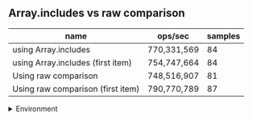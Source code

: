 ## Array.includes vs raw comparison

|name|ops/sec|samples|
|-|-|-|
|using Array.includes|770,331,569|84|
|using Array.includes (first item)|754,747,664|84|
|Using raw comparison|748,516,907|81|
|Using raw comparison (first item)|790,770,789|87|


<details>
<summary>Environment</summary>

* __Machine:__ linux x64 | 2 vCPUs | 6.8GB Mem
* __Run:__ Tue Oct 10 2023 20:56:39 GMT+0000 (Coordinated Universal Time)
</details>

<!--
{"environment":{"platform":"linux","arch":"x64","cpus":2,"totalMemory":6.759754180908203},"benchmarks":"[{\"timeStamp\":1696971383716,\"currentTarget\":{\"0\":{\"name\":\"using Array.includes\",\"options\":{\"async\":false,\"defer\":false,\"delay\":0.005,\"initCount\":1,\"maxTime\":5,\"minSamples\":5,\"minTime\":0.05},\"async\":false,\"defer\":false,\"delay\":0.005,\"initCount\":1,\"maxTime\":5,\"minSamples\":5,\"minTime\":0.05,\"id\":1,\"stats\":{\"moe\":2.1558151610742753e-11,\"rme\":1.6606924746454106,\"sem\":1.0999056944256506e-11,\"deviation\":1.0080802204037023e-10,\"mean\":1.298142307494097e-9,\"sample\":[1.2643240676215037e-9,1.2395230835118788e-9,1.2873071365716878e-9,1.2518532697694853e-9,1.297901434089249e-9,1.2197901486828038e-9,1.1568287917476542e-9,1.2500991317291858e-9,1.1420748399624671e-9,1.1466146570768907e-9,1.3090286333787887e-9,1.1862274928280471e-9,1.321220620344735e-9,1.3927608229291512e-9,1.1334125984309301e-9,1.1950651316418651e-9,1.1121654409502327e-9,1.1497470114531917e-9,1.1697465639137397e-9,1.125265360259935e-9,1.1558429827367873e-9,1.3014852404774215e-9,1.1913178545065225e-9,1.2021490196266473e-9,1.2605049008677913e-9,1.269193803851805e-9,1.2835679896341338e-9,1.364904888542697e-9,1.4215181408429742e-9,1.2678996023381096e-9,1.2523199903530384e-9,1.2927364435726897e-9,1.3197666055118213e-9,1.3600298830261518e-9,1.2399082073496457e-9,1.2075856915954134e-9,1.2651335598913011e-9,1.4597745946238259e-9,1.3692204697441574e-9,1.523993398082702e-9,1.2695201791010265e-9,1.2454447765175338e-9,1.2876860629732407e-9,1.4468322686955832e-9,1.2737802618585301e-9,1.3214914971499995e-9,1.2514941513075832e-9,1.335326238057068e-9,1.2086890228606526e-9,1.196687950541918e-9,1.2522666896474622e-9,1.2869490214381165e-9,1.2431715602530623e-9,1.2582494663047635e-9,1.3725704002201467e-9,1.3969388123883537e-9,1.3140058226303474e-9,1.269702213997205e-9,1.3909982145484597e-9,1.3099810310758432e-9,1.271149613415599e-9,1.2944835567878281e-9,1.241084796560908e-9,1.2125361971951175e-9,1.2970831261021435e-9,1.3754696389324515e-9,1.298550504960362e-9,1.3124807031910362e-9,1.2274942488072496e-9,1.1812170933076248e-9,1.468834227213471e-9,1.408318302134772e-9,1.324408517563748e-9,1.3005240518268445e-9,1.4832461519376905e-9,1.5458466207707855e-9,1.4652734248498234e-9,1.3958488229490418e-9,1.403161364522926e-9,1.4326911763778731e-9,1.5591352569893188e-9,1.4348933768334579e-9,1.416221347152357e-9,1.4024065634857357e-9],\"variance\":1.016225730769177e-20},\"times\":{\"cycle\":0.058476518211209805,\"elapsed\":5.749,\"period\":1.298142307494097e-9,\"timeStamp\":1696971377967},\"running\":false,\"count\":45046308,\"cycles\":9,\"hz\":770331568.6015781},\"1\":{\"name\":\"using Array.includes (first item)\",\"options\":{\"async\":false,\"defer\":false,\"delay\":0.005,\"initCount\":1,\"maxTime\":5,\"minSamples\":5,\"minTime\":0.05},\"async\":false,\"defer\":false,\"delay\":0.005,\"initCount\":1,\"maxTime\":5,\"minSamples\":5,\"minTime\":0.05,\"id\":2,\"stats\":{\"moe\":2.54887085961447e-11,\"rme\":1.923754327610996,\"sem\":1.3004443161298316e-11,\"deviation\":1.191876903148007e-10,\"mean\":1.324946134249778e-9,\"sample\":[1.4083051647590284e-9,1.2196227887609703e-9,1.2845649743379882e-9,1.3961650500506652e-9,1.3369716353928836e-9,1.3670507468370565e-9,1.2608597540602386e-9,1.274426160843581e-9,1.5484642517555971e-9,1.2527520152225507e-9,1.3247357203899882e-9,1.3050430880053247e-9,1.4588780096473275e-9,1.510192479477892e-9,1.4947695835076199e-9,1.523447482020362e-9,1.3658524031179206e-9,1.2387256378844948e-9,1.2457081602772458e-9,1.296017719823653e-9,1.413625226029179e-9,1.2431928337822028e-9,1.2617863632969175e-9,1.268286480844158e-9,1.2403387778728315e-9,1.2811999936545814e-9,1.5591256294248782e-9,1.805443488176936e-9,1.5612931241554038e-9,1.2522493958554528e-9,1.2677217432683438e-9,1.3632434687235884e-9,1.3996923690412083e-9,1.273498910628604e-9,1.302529794539981e-9,1.217448968333578e-9,1.2307216987391691e-9,1.151516107640052e-9,1.193048352645457e-9,1.1683365008746635e-9,1.1939414648826914e-9,1.3204665780711357e-9,1.168406393673229e-9,1.2316170888636753e-9,1.2671546337233948e-9,1.2484194394268276e-9,1.2469421731477597e-9,1.2664870548794015e-9,1.315252223466064e-9,1.1370773470380653e-9,1.366087788602679e-9,1.3619221417228388e-9,1.2831563407405415e-9,1.2360217785870116e-9,1.282924018792164e-9,1.3205004080801218e-9,1.338998792313786e-9,1.1674569206410236e-9,1.395152502523042e-9,1.3215671810301518e-9,1.2287505368822426e-9,1.2648045532124841e-9,1.2734425272802936e-9,1.2653774305846558e-9,1.2411707510613827e-9,1.3517279872416661e-9,1.5956823616557869e-9,1.373304812079713e-9,1.2733432249272497e-9,1.3150739618720462e-9,1.2547974786810049e-9,1.4639811443257646e-9,1.240563976020207e-9,1.285605565731121e-9,1.2854544583576496e-9,1.3032739870776583e-9,1.3590036494009427e-9,1.2778110865540328e-9,1.3135267802410736e-9,1.3586743706468108e-9,1.3893764344487643e-9,1.3695203617411285e-9,1.7143632655539331e-9,1.4604402474985414e-9],\"variance\":1.4205705522576837e-20},\"times\":{\"cycle\":0.058747226528617476,\"elapsed\":5.447,\"period\":1.324946134249778e-9,\"timeStamp\":1696971383733},\"running\":false,\"count\":44339332,\"cycles\":6,\"hz\":754747664.1880451},\"2\":{\"name\":\"Using raw comparison\",\"options\":{\"async\":false,\"defer\":false,\"delay\":0.005,\"initCount\":1,\"maxTime\":5,\"minSamples\":5,\"minTime\":0.05},\"async\":false,\"defer\":false,\"delay\":0.005,\"initCount\":1,\"maxTime\":5,\"minSamples\":5,\"minTime\":0.05,\"id\":3,\"stats\":{\"moe\":2.221076014065289e-11,\"rme\":1.6625129475826603,\"sem\":1.1332020479924943e-11,\"deviation\":1.0198818431932449e-10,\"mean\":1.3359751677692465e-9,\"sample\":[1.3236080619166273e-9,1.492351932604847e-9,1.3831288892837629e-9,1.3421187945301689e-9,1.3536567596578027e-9,1.3425974526682956e-9,1.5008424586973741e-9,1.3291132182209358e-9,1.3113349569132552e-9,1.4371997359580138e-9,1.3418355594958465e-9,1.3900541229309647e-9,1.2774860152799697e-9,1.307532996751936e-9,1.2959251869089563e-9,1.3327557420312329e-9,1.3656843719797898e-9,1.3652710046060116e-9,1.2244216870970505e-9,1.2991270158947163e-9,1.233537345663437e-9,1.2880711590190358e-9,1.2363258072754186e-9,1.3952869715779107e-9,1.412916134306835e-9,1.3265551836364248e-9,1.2871249300381695e-9,1.3583536480698182e-9,1.3741477224939138e-9,1.2851249965592543e-9,1.4932413717565236e-9,1.4151430614303104e-9,1.572185532084572e-9,1.280499057235659e-9,1.685879050331229e-9,1.3895690494595736e-9,1.4767925759793128e-9,1.2631088351852193e-9,1.1967187375750848e-9,1.332767689065157e-9,1.311366039068533e-9,1.2348385570072017e-9,1.189061591996292e-9,1.3030334814871843e-9,1.2129029548808852e-9,1.2348184559071238e-9,1.2806663857685782e-9,1.274626381311285e-9,1.3052710442389086e-9,1.2112299342131897e-9,1.2528342041786468e-9,1.3485763980692291e-9,1.3470862486036087e-9,1.2156709425186298e-9,1.2510196920416742e-9,1.2234347119589848e-9,1.408790638921883e-9,1.3846305303682367e-9,1.3945082253868985e-9,1.3997498998458522e-9,1.4118004459878996e-9,1.3498669536947055e-9,1.3605226110675647e-9,1.3004784786013971e-9,1.2838485693329009e-9,1.2038297432533624e-9,1.2061529337416068e-9,1.2765436629617555e-9,1.2159934662646236e-9,1.4833664876169618e-9,1.340552234749488e-9,1.2103658985969513e-9,1.290949155565654e-9,1.2507290151116391e-9,1.4661581890303241e-9,1.5145116631638007e-9,1.6738214022864992e-9,1.3531405520015526e-9,1.4290224287397766e-9,1.1878820715675812e-9,1.3009414860296835e-9],\"variance\":1.0401589740752506e-20},\"times\":{\"cycle\":0.060726967678928274,\"elapsed\":5.374,\"period\":1.3359751677692465e-9,\"timeStamp\":1696971389181},\"running\":false,\"count\":45455162,\"cycles\":6,\"hz\":748516906.6950225},\"3\":{\"name\":\"Using raw comparison (first item)\",\"options\":{\"async\":false,\"defer\":false,\"delay\":0.005,\"initCount\":1,\"maxTime\":5,\"minSamples\":5,\"minTime\":0.05},\"async\":false,\"defer\":false,\"delay\":0.005,\"initCount\":1,\"maxTime\":5,\"minSamples\":5,\"minTime\":0.05,\"id\":4,\"stats\":{\"moe\":1.3620031569664999e-11,\"rme\":1.0770323106701898,\"sem\":6.948995698808673e-12,\"deviation\":6.481591692107229e-11,\"mean\":1.2645889482359033e-9,\"sample\":[1.2388750612550138e-9,1.2202631479825262e-9,1.236938716153329e-9,1.3400438259547406e-9,1.2032501388415135e-9,1.1426887016605333e-9,1.2881693070070851e-9,1.2176095696374608e-9,1.2988732671200249e-9,1.2725627766037124e-9,1.2491731574795e-9,1.319297010964457e-9,1.1676128792094307e-9,1.289715144488992e-9,1.2458523289208552e-9,1.1754678438347572e-9,1.2480047864544186e-9,1.2122126306297943e-9,1.4531794651237395e-9,1.2418596999420275e-9,1.230553613425727e-9,1.1483462273328585e-9,1.3241681931215455e-9,1.284322564320172e-9,1.3662984376528541e-9,1.3911192837591957e-9,1.2032453307736315e-9,1.3092803992948029e-9,1.220146054354361e-9,1.3035150035951434e-9,1.2284144121546356e-9,1.194316384205671e-9,1.4615936418112046e-9,1.342095490655391e-9,1.21003750264058e-9,1.263932455433232e-9,1.233020446594046e-9,1.2184968629616566e-9,1.2552798682354472e-9,1.2892610613287278e-9,1.2512535368944028e-9,1.231164547379747e-9,1.2845359452094856e-9,1.219809008263954e-9,1.1955116946522844e-9,1.3766631048512394e-9,1.2341056626574185e-9,1.157800751005465e-9,1.2173509601780528e-9,1.2925998869487962e-9,1.2765124912413178e-9,1.412938327867634e-9,1.3418797955372051e-9,1.2259136968781682e-9,1.206251581483347e-9,1.2616182040927878e-9,1.4056585726923779e-9,1.2860952861045205e-9,1.2550619038248722e-9,1.2713672414746842e-9,1.2365479829742856e-9,1.2808871027935079e-9,1.297488998762584e-9,1.2624517758516104e-9,1.2275269166162667e-9,1.2868996266811805e-9,1.2253429810763932e-9,1.2499166540582384e-9,1.1886116527580013e-9,1.2513366693878704e-9,1.1709537494394736e-9,1.2759283169628977e-9,1.2494560775761872e-9,1.2957656621730033e-9,1.2503413262904084e-9,1.2266506551986365e-9,1.3615643567052625e-9,1.194646667355393e-9,1.3448276512873202e-9,1.3759328870032143e-9,1.2324384966715322e-9,1.2828575675711018e-9,1.2310836617104273e-9,1.2699045364862448e-9,1.2842124250004483e-9,1.322192987545e-9,1.200286218434536e-9],\"variance\":4.201103086319345e-21},\"times\":{\"cycle\":0.056283396699795575,\"elapsed\":5.395,\"period\":1.2645889482359033e-9,\"timeStamp\":1696971394555},\"running\":false,\"count\":44507266,\"cycles\":5,\"hz\":790770788.7175483},\"options\":{},\"events\":{\"start\":[null],\"cycle\":[null,null],\"complete\":[null,null]},\"length\":4,\"running\":false},\"type\":\"cycle\",\"target\":{\"name\":\"using Array.includes\",\"options\":{\"async\":false,\"defer\":false,\"delay\":0.005,\"initCount\":1,\"maxTime\":5,\"minSamples\":5,\"minTime\":0.05},\"async\":false,\"defer\":false,\"delay\":0.005,\"initCount\":1,\"maxTime\":5,\"minSamples\":5,\"minTime\":0.05,\"id\":1,\"stats\":{\"moe\":2.1558151610742753e-11,\"rme\":1.6606924746454106,\"sem\":1.0999056944256506e-11,\"deviation\":1.0080802204037023e-10,\"mean\":1.298142307494097e-9,\"sample\":[1.2643240676215037e-9,1.2395230835118788e-9,1.2873071365716878e-9,1.2518532697694853e-9,1.297901434089249e-9,1.2197901486828038e-9,1.1568287917476542e-9,1.2500991317291858e-9,1.1420748399624671e-9,1.1466146570768907e-9,1.3090286333787887e-9,1.1862274928280471e-9,1.321220620344735e-9,1.3927608229291512e-9,1.1334125984309301e-9,1.1950651316418651e-9,1.1121654409502327e-9,1.1497470114531917e-9,1.1697465639137397e-9,1.125265360259935e-9,1.1558429827367873e-9,1.3014852404774215e-9,1.1913178545065225e-9,1.2021490196266473e-9,1.2605049008677913e-9,1.269193803851805e-9,1.2835679896341338e-9,1.364904888542697e-9,1.4215181408429742e-9,1.2678996023381096e-9,1.2523199903530384e-9,1.2927364435726897e-9,1.3197666055118213e-9,1.3600298830261518e-9,1.2399082073496457e-9,1.2075856915954134e-9,1.2651335598913011e-9,1.4597745946238259e-9,1.3692204697441574e-9,1.523993398082702e-9,1.2695201791010265e-9,1.2454447765175338e-9,1.2876860629732407e-9,1.4468322686955832e-9,1.2737802618585301e-9,1.3214914971499995e-9,1.2514941513075832e-9,1.335326238057068e-9,1.2086890228606526e-9,1.196687950541918e-9,1.2522666896474622e-9,1.2869490214381165e-9,1.2431715602530623e-9,1.2582494663047635e-9,1.3725704002201467e-9,1.3969388123883537e-9,1.3140058226303474e-9,1.269702213997205e-9,1.3909982145484597e-9,1.3099810310758432e-9,1.271149613415599e-9,1.2944835567878281e-9,1.241084796560908e-9,1.2125361971951175e-9,1.2970831261021435e-9,1.3754696389324515e-9,1.298550504960362e-9,1.3124807031910362e-9,1.2274942488072496e-9,1.1812170933076248e-9,1.468834227213471e-9,1.408318302134772e-9,1.324408517563748e-9,1.3005240518268445e-9,1.4832461519376905e-9,1.5458466207707855e-9,1.4652734248498234e-9,1.3958488229490418e-9,1.403161364522926e-9,1.4326911763778731e-9,1.5591352569893188e-9,1.4348933768334579e-9,1.416221347152357e-9,1.4024065634857357e-9],\"variance\":1.016225730769177e-20},\"times\":{\"cycle\":0.058476518211209805,\"elapsed\":5.749,\"period\":1.298142307494097e-9,\"timeStamp\":1696971377967},\"running\":false,\"count\":45046308,\"cycles\":9,\"hz\":770331568.6015781},\"aborted\":false},{\"timeStamp\":1696971389180,\"currentTarget\":{\"0\":{\"name\":\"using Array.includes\",\"options\":{\"async\":false,\"defer\":false,\"delay\":0.005,\"initCount\":1,\"maxTime\":5,\"minSamples\":5,\"minTime\":0.05},\"async\":false,\"defer\":false,\"delay\":0.005,\"initCount\":1,\"maxTime\":5,\"minSamples\":5,\"minTime\":0.05,\"id\":1,\"stats\":{\"moe\":2.1558151610742753e-11,\"rme\":1.6606924746454106,\"sem\":1.0999056944256506e-11,\"deviation\":1.0080802204037023e-10,\"mean\":1.298142307494097e-9,\"sample\":[1.2643240676215037e-9,1.2395230835118788e-9,1.2873071365716878e-9,1.2518532697694853e-9,1.297901434089249e-9,1.2197901486828038e-9,1.1568287917476542e-9,1.2500991317291858e-9,1.1420748399624671e-9,1.1466146570768907e-9,1.3090286333787887e-9,1.1862274928280471e-9,1.321220620344735e-9,1.3927608229291512e-9,1.1334125984309301e-9,1.1950651316418651e-9,1.1121654409502327e-9,1.1497470114531917e-9,1.1697465639137397e-9,1.125265360259935e-9,1.1558429827367873e-9,1.3014852404774215e-9,1.1913178545065225e-9,1.2021490196266473e-9,1.2605049008677913e-9,1.269193803851805e-9,1.2835679896341338e-9,1.364904888542697e-9,1.4215181408429742e-9,1.2678996023381096e-9,1.2523199903530384e-9,1.2927364435726897e-9,1.3197666055118213e-9,1.3600298830261518e-9,1.2399082073496457e-9,1.2075856915954134e-9,1.2651335598913011e-9,1.4597745946238259e-9,1.3692204697441574e-9,1.523993398082702e-9,1.2695201791010265e-9,1.2454447765175338e-9,1.2876860629732407e-9,1.4468322686955832e-9,1.2737802618585301e-9,1.3214914971499995e-9,1.2514941513075832e-9,1.335326238057068e-9,1.2086890228606526e-9,1.196687950541918e-9,1.2522666896474622e-9,1.2869490214381165e-9,1.2431715602530623e-9,1.2582494663047635e-9,1.3725704002201467e-9,1.3969388123883537e-9,1.3140058226303474e-9,1.269702213997205e-9,1.3909982145484597e-9,1.3099810310758432e-9,1.271149613415599e-9,1.2944835567878281e-9,1.241084796560908e-9,1.2125361971951175e-9,1.2970831261021435e-9,1.3754696389324515e-9,1.298550504960362e-9,1.3124807031910362e-9,1.2274942488072496e-9,1.1812170933076248e-9,1.468834227213471e-9,1.408318302134772e-9,1.324408517563748e-9,1.3005240518268445e-9,1.4832461519376905e-9,1.5458466207707855e-9,1.4652734248498234e-9,1.3958488229490418e-9,1.403161364522926e-9,1.4326911763778731e-9,1.5591352569893188e-9,1.4348933768334579e-9,1.416221347152357e-9,1.4024065634857357e-9],\"variance\":1.016225730769177e-20},\"times\":{\"cycle\":0.058476518211209805,\"elapsed\":5.749,\"period\":1.298142307494097e-9,\"timeStamp\":1696971377967},\"running\":false,\"count\":45046308,\"cycles\":9,\"hz\":770331568.6015781},\"1\":{\"name\":\"using Array.includes (first item)\",\"options\":{\"async\":false,\"defer\":false,\"delay\":0.005,\"initCount\":1,\"maxTime\":5,\"minSamples\":5,\"minTime\":0.05},\"async\":false,\"defer\":false,\"delay\":0.005,\"initCount\":1,\"maxTime\":5,\"minSamples\":5,\"minTime\":0.05,\"id\":2,\"stats\":{\"moe\":2.54887085961447e-11,\"rme\":1.923754327610996,\"sem\":1.3004443161298316e-11,\"deviation\":1.191876903148007e-10,\"mean\":1.324946134249778e-9,\"sample\":[1.4083051647590284e-9,1.2196227887609703e-9,1.2845649743379882e-9,1.3961650500506652e-9,1.3369716353928836e-9,1.3670507468370565e-9,1.2608597540602386e-9,1.274426160843581e-9,1.5484642517555971e-9,1.2527520152225507e-9,1.3247357203899882e-9,1.3050430880053247e-9,1.4588780096473275e-9,1.510192479477892e-9,1.4947695835076199e-9,1.523447482020362e-9,1.3658524031179206e-9,1.2387256378844948e-9,1.2457081602772458e-9,1.296017719823653e-9,1.413625226029179e-9,1.2431928337822028e-9,1.2617863632969175e-9,1.268286480844158e-9,1.2403387778728315e-9,1.2811999936545814e-9,1.5591256294248782e-9,1.805443488176936e-9,1.5612931241554038e-9,1.2522493958554528e-9,1.2677217432683438e-9,1.3632434687235884e-9,1.3996923690412083e-9,1.273498910628604e-9,1.302529794539981e-9,1.217448968333578e-9,1.2307216987391691e-9,1.151516107640052e-9,1.193048352645457e-9,1.1683365008746635e-9,1.1939414648826914e-9,1.3204665780711357e-9,1.168406393673229e-9,1.2316170888636753e-9,1.2671546337233948e-9,1.2484194394268276e-9,1.2469421731477597e-9,1.2664870548794015e-9,1.315252223466064e-9,1.1370773470380653e-9,1.366087788602679e-9,1.3619221417228388e-9,1.2831563407405415e-9,1.2360217785870116e-9,1.282924018792164e-9,1.3205004080801218e-9,1.338998792313786e-9,1.1674569206410236e-9,1.395152502523042e-9,1.3215671810301518e-9,1.2287505368822426e-9,1.2648045532124841e-9,1.2734425272802936e-9,1.2653774305846558e-9,1.2411707510613827e-9,1.3517279872416661e-9,1.5956823616557869e-9,1.373304812079713e-9,1.2733432249272497e-9,1.3150739618720462e-9,1.2547974786810049e-9,1.4639811443257646e-9,1.240563976020207e-9,1.285605565731121e-9,1.2854544583576496e-9,1.3032739870776583e-9,1.3590036494009427e-9,1.2778110865540328e-9,1.3135267802410736e-9,1.3586743706468108e-9,1.3893764344487643e-9,1.3695203617411285e-9,1.7143632655539331e-9,1.4604402474985414e-9],\"variance\":1.4205705522576837e-20},\"times\":{\"cycle\":0.058747226528617476,\"elapsed\":5.447,\"period\":1.324946134249778e-9,\"timeStamp\":1696971383733},\"running\":false,\"count\":44339332,\"cycles\":6,\"hz\":754747664.1880451},\"2\":{\"name\":\"Using raw comparison\",\"options\":{\"async\":false,\"defer\":false,\"delay\":0.005,\"initCount\":1,\"maxTime\":5,\"minSamples\":5,\"minTime\":0.05},\"async\":false,\"defer\":false,\"delay\":0.005,\"initCount\":1,\"maxTime\":5,\"minSamples\":5,\"minTime\":0.05,\"id\":3,\"stats\":{\"moe\":2.221076014065289e-11,\"rme\":1.6625129475826603,\"sem\":1.1332020479924943e-11,\"deviation\":1.0198818431932449e-10,\"mean\":1.3359751677692465e-9,\"sample\":[1.3236080619166273e-9,1.492351932604847e-9,1.3831288892837629e-9,1.3421187945301689e-9,1.3536567596578027e-9,1.3425974526682956e-9,1.5008424586973741e-9,1.3291132182209358e-9,1.3113349569132552e-9,1.4371997359580138e-9,1.3418355594958465e-9,1.3900541229309647e-9,1.2774860152799697e-9,1.307532996751936e-9,1.2959251869089563e-9,1.3327557420312329e-9,1.3656843719797898e-9,1.3652710046060116e-9,1.2244216870970505e-9,1.2991270158947163e-9,1.233537345663437e-9,1.2880711590190358e-9,1.2363258072754186e-9,1.3952869715779107e-9,1.412916134306835e-9,1.3265551836364248e-9,1.2871249300381695e-9,1.3583536480698182e-9,1.3741477224939138e-9,1.2851249965592543e-9,1.4932413717565236e-9,1.4151430614303104e-9,1.572185532084572e-9,1.280499057235659e-9,1.685879050331229e-9,1.3895690494595736e-9,1.4767925759793128e-9,1.2631088351852193e-9,1.1967187375750848e-9,1.332767689065157e-9,1.311366039068533e-9,1.2348385570072017e-9,1.189061591996292e-9,1.3030334814871843e-9,1.2129029548808852e-9,1.2348184559071238e-9,1.2806663857685782e-9,1.274626381311285e-9,1.3052710442389086e-9,1.2112299342131897e-9,1.2528342041786468e-9,1.3485763980692291e-9,1.3470862486036087e-9,1.2156709425186298e-9,1.2510196920416742e-9,1.2234347119589848e-9,1.408790638921883e-9,1.3846305303682367e-9,1.3945082253868985e-9,1.3997498998458522e-9,1.4118004459878996e-9,1.3498669536947055e-9,1.3605226110675647e-9,1.3004784786013971e-9,1.2838485693329009e-9,1.2038297432533624e-9,1.2061529337416068e-9,1.2765436629617555e-9,1.2159934662646236e-9,1.4833664876169618e-9,1.340552234749488e-9,1.2103658985969513e-9,1.290949155565654e-9,1.2507290151116391e-9,1.4661581890303241e-9,1.5145116631638007e-9,1.6738214022864992e-9,1.3531405520015526e-9,1.4290224287397766e-9,1.1878820715675812e-9,1.3009414860296835e-9],\"variance\":1.0401589740752506e-20},\"times\":{\"cycle\":0.060726967678928274,\"elapsed\":5.374,\"period\":1.3359751677692465e-9,\"timeStamp\":1696971389181},\"running\":false,\"count\":45455162,\"cycles\":6,\"hz\":748516906.6950225},\"3\":{\"name\":\"Using raw comparison (first item)\",\"options\":{\"async\":false,\"defer\":false,\"delay\":0.005,\"initCount\":1,\"maxTime\":5,\"minSamples\":5,\"minTime\":0.05},\"async\":false,\"defer\":false,\"delay\":0.005,\"initCount\":1,\"maxTime\":5,\"minSamples\":5,\"minTime\":0.05,\"id\":4,\"stats\":{\"moe\":1.3620031569664999e-11,\"rme\":1.0770323106701898,\"sem\":6.948995698808673e-12,\"deviation\":6.481591692107229e-11,\"mean\":1.2645889482359033e-9,\"sample\":[1.2388750612550138e-9,1.2202631479825262e-9,1.236938716153329e-9,1.3400438259547406e-9,1.2032501388415135e-9,1.1426887016605333e-9,1.2881693070070851e-9,1.2176095696374608e-9,1.2988732671200249e-9,1.2725627766037124e-9,1.2491731574795e-9,1.319297010964457e-9,1.1676128792094307e-9,1.289715144488992e-9,1.2458523289208552e-9,1.1754678438347572e-9,1.2480047864544186e-9,1.2122126306297943e-9,1.4531794651237395e-9,1.2418596999420275e-9,1.230553613425727e-9,1.1483462273328585e-9,1.3241681931215455e-9,1.284322564320172e-9,1.3662984376528541e-9,1.3911192837591957e-9,1.2032453307736315e-9,1.3092803992948029e-9,1.220146054354361e-9,1.3035150035951434e-9,1.2284144121546356e-9,1.194316384205671e-9,1.4615936418112046e-9,1.342095490655391e-9,1.21003750264058e-9,1.263932455433232e-9,1.233020446594046e-9,1.2184968629616566e-9,1.2552798682354472e-9,1.2892610613287278e-9,1.2512535368944028e-9,1.231164547379747e-9,1.2845359452094856e-9,1.219809008263954e-9,1.1955116946522844e-9,1.3766631048512394e-9,1.2341056626574185e-9,1.157800751005465e-9,1.2173509601780528e-9,1.2925998869487962e-9,1.2765124912413178e-9,1.412938327867634e-9,1.3418797955372051e-9,1.2259136968781682e-9,1.206251581483347e-9,1.2616182040927878e-9,1.4056585726923779e-9,1.2860952861045205e-9,1.2550619038248722e-9,1.2713672414746842e-9,1.2365479829742856e-9,1.2808871027935079e-9,1.297488998762584e-9,1.2624517758516104e-9,1.2275269166162667e-9,1.2868996266811805e-9,1.2253429810763932e-9,1.2499166540582384e-9,1.1886116527580013e-9,1.2513366693878704e-9,1.1709537494394736e-9,1.2759283169628977e-9,1.2494560775761872e-9,1.2957656621730033e-9,1.2503413262904084e-9,1.2266506551986365e-9,1.3615643567052625e-9,1.194646667355393e-9,1.3448276512873202e-9,1.3759328870032143e-9,1.2324384966715322e-9,1.2828575675711018e-9,1.2310836617104273e-9,1.2699045364862448e-9,1.2842124250004483e-9,1.322192987545e-9,1.200286218434536e-9],\"variance\":4.201103086319345e-21},\"times\":{\"cycle\":0.056283396699795575,\"elapsed\":5.395,\"period\":1.2645889482359033e-9,\"timeStamp\":1696971394555},\"running\":false,\"count\":44507266,\"cycles\":5,\"hz\":790770788.7175483},\"options\":{},\"events\":{\"start\":[null],\"cycle\":[null,null],\"complete\":[null,null]},\"length\":4,\"running\":false},\"type\":\"cycle\",\"target\":{\"name\":\"using Array.includes (first item)\",\"options\":{\"async\":false,\"defer\":false,\"delay\":0.005,\"initCount\":1,\"maxTime\":5,\"minSamples\":5,\"minTime\":0.05},\"async\":false,\"defer\":false,\"delay\":0.005,\"initCount\":1,\"maxTime\":5,\"minSamples\":5,\"minTime\":0.05,\"id\":2,\"stats\":{\"moe\":2.54887085961447e-11,\"rme\":1.923754327610996,\"sem\":1.3004443161298316e-11,\"deviation\":1.191876903148007e-10,\"mean\":1.324946134249778e-9,\"sample\":[1.4083051647590284e-9,1.2196227887609703e-9,1.2845649743379882e-9,1.3961650500506652e-9,1.3369716353928836e-9,1.3670507468370565e-9,1.2608597540602386e-9,1.274426160843581e-9,1.5484642517555971e-9,1.2527520152225507e-9,1.3247357203899882e-9,1.3050430880053247e-9,1.4588780096473275e-9,1.510192479477892e-9,1.4947695835076199e-9,1.523447482020362e-9,1.3658524031179206e-9,1.2387256378844948e-9,1.2457081602772458e-9,1.296017719823653e-9,1.413625226029179e-9,1.2431928337822028e-9,1.2617863632969175e-9,1.268286480844158e-9,1.2403387778728315e-9,1.2811999936545814e-9,1.5591256294248782e-9,1.805443488176936e-9,1.5612931241554038e-9,1.2522493958554528e-9,1.2677217432683438e-9,1.3632434687235884e-9,1.3996923690412083e-9,1.273498910628604e-9,1.302529794539981e-9,1.217448968333578e-9,1.2307216987391691e-9,1.151516107640052e-9,1.193048352645457e-9,1.1683365008746635e-9,1.1939414648826914e-9,1.3204665780711357e-9,1.168406393673229e-9,1.2316170888636753e-9,1.2671546337233948e-9,1.2484194394268276e-9,1.2469421731477597e-9,1.2664870548794015e-9,1.315252223466064e-9,1.1370773470380653e-9,1.366087788602679e-9,1.3619221417228388e-9,1.2831563407405415e-9,1.2360217785870116e-9,1.282924018792164e-9,1.3205004080801218e-9,1.338998792313786e-9,1.1674569206410236e-9,1.395152502523042e-9,1.3215671810301518e-9,1.2287505368822426e-9,1.2648045532124841e-9,1.2734425272802936e-9,1.2653774305846558e-9,1.2411707510613827e-9,1.3517279872416661e-9,1.5956823616557869e-9,1.373304812079713e-9,1.2733432249272497e-9,1.3150739618720462e-9,1.2547974786810049e-9,1.4639811443257646e-9,1.240563976020207e-9,1.285605565731121e-9,1.2854544583576496e-9,1.3032739870776583e-9,1.3590036494009427e-9,1.2778110865540328e-9,1.3135267802410736e-9,1.3586743706468108e-9,1.3893764344487643e-9,1.3695203617411285e-9,1.7143632655539331e-9,1.4604402474985414e-9],\"variance\":1.4205705522576837e-20},\"times\":{\"cycle\":0.058747226528617476,\"elapsed\":5.447,\"period\":1.324946134249778e-9,\"timeStamp\":1696971383733},\"running\":false,\"count\":44339332,\"cycles\":6,\"hz\":754747664.1880451},\"aborted\":false},{\"timeStamp\":1696971394555,\"currentTarget\":{\"0\":{\"name\":\"using Array.includes\",\"options\":{\"async\":false,\"defer\":false,\"delay\":0.005,\"initCount\":1,\"maxTime\":5,\"minSamples\":5,\"minTime\":0.05},\"async\":false,\"defer\":false,\"delay\":0.005,\"initCount\":1,\"maxTime\":5,\"minSamples\":5,\"minTime\":0.05,\"id\":1,\"stats\":{\"moe\":2.1558151610742753e-11,\"rme\":1.6606924746454106,\"sem\":1.0999056944256506e-11,\"deviation\":1.0080802204037023e-10,\"mean\":1.298142307494097e-9,\"sample\":[1.2643240676215037e-9,1.2395230835118788e-9,1.2873071365716878e-9,1.2518532697694853e-9,1.297901434089249e-9,1.2197901486828038e-9,1.1568287917476542e-9,1.2500991317291858e-9,1.1420748399624671e-9,1.1466146570768907e-9,1.3090286333787887e-9,1.1862274928280471e-9,1.321220620344735e-9,1.3927608229291512e-9,1.1334125984309301e-9,1.1950651316418651e-9,1.1121654409502327e-9,1.1497470114531917e-9,1.1697465639137397e-9,1.125265360259935e-9,1.1558429827367873e-9,1.3014852404774215e-9,1.1913178545065225e-9,1.2021490196266473e-9,1.2605049008677913e-9,1.269193803851805e-9,1.2835679896341338e-9,1.364904888542697e-9,1.4215181408429742e-9,1.2678996023381096e-9,1.2523199903530384e-9,1.2927364435726897e-9,1.3197666055118213e-9,1.3600298830261518e-9,1.2399082073496457e-9,1.2075856915954134e-9,1.2651335598913011e-9,1.4597745946238259e-9,1.3692204697441574e-9,1.523993398082702e-9,1.2695201791010265e-9,1.2454447765175338e-9,1.2876860629732407e-9,1.4468322686955832e-9,1.2737802618585301e-9,1.3214914971499995e-9,1.2514941513075832e-9,1.335326238057068e-9,1.2086890228606526e-9,1.196687950541918e-9,1.2522666896474622e-9,1.2869490214381165e-9,1.2431715602530623e-9,1.2582494663047635e-9,1.3725704002201467e-9,1.3969388123883537e-9,1.3140058226303474e-9,1.269702213997205e-9,1.3909982145484597e-9,1.3099810310758432e-9,1.271149613415599e-9,1.2944835567878281e-9,1.241084796560908e-9,1.2125361971951175e-9,1.2970831261021435e-9,1.3754696389324515e-9,1.298550504960362e-9,1.3124807031910362e-9,1.2274942488072496e-9,1.1812170933076248e-9,1.468834227213471e-9,1.408318302134772e-9,1.324408517563748e-9,1.3005240518268445e-9,1.4832461519376905e-9,1.5458466207707855e-9,1.4652734248498234e-9,1.3958488229490418e-9,1.403161364522926e-9,1.4326911763778731e-9,1.5591352569893188e-9,1.4348933768334579e-9,1.416221347152357e-9,1.4024065634857357e-9],\"variance\":1.016225730769177e-20},\"times\":{\"cycle\":0.058476518211209805,\"elapsed\":5.749,\"period\":1.298142307494097e-9,\"timeStamp\":1696971377967},\"running\":false,\"count\":45046308,\"cycles\":9,\"hz\":770331568.6015781},\"1\":{\"name\":\"using Array.includes (first item)\",\"options\":{\"async\":false,\"defer\":false,\"delay\":0.005,\"initCount\":1,\"maxTime\":5,\"minSamples\":5,\"minTime\":0.05},\"async\":false,\"defer\":false,\"delay\":0.005,\"initCount\":1,\"maxTime\":5,\"minSamples\":5,\"minTime\":0.05,\"id\":2,\"stats\":{\"moe\":2.54887085961447e-11,\"rme\":1.923754327610996,\"sem\":1.3004443161298316e-11,\"deviation\":1.191876903148007e-10,\"mean\":1.324946134249778e-9,\"sample\":[1.4083051647590284e-9,1.2196227887609703e-9,1.2845649743379882e-9,1.3961650500506652e-9,1.3369716353928836e-9,1.3670507468370565e-9,1.2608597540602386e-9,1.274426160843581e-9,1.5484642517555971e-9,1.2527520152225507e-9,1.3247357203899882e-9,1.3050430880053247e-9,1.4588780096473275e-9,1.510192479477892e-9,1.4947695835076199e-9,1.523447482020362e-9,1.3658524031179206e-9,1.2387256378844948e-9,1.2457081602772458e-9,1.296017719823653e-9,1.413625226029179e-9,1.2431928337822028e-9,1.2617863632969175e-9,1.268286480844158e-9,1.2403387778728315e-9,1.2811999936545814e-9,1.5591256294248782e-9,1.805443488176936e-9,1.5612931241554038e-9,1.2522493958554528e-9,1.2677217432683438e-9,1.3632434687235884e-9,1.3996923690412083e-9,1.273498910628604e-9,1.302529794539981e-9,1.217448968333578e-9,1.2307216987391691e-9,1.151516107640052e-9,1.193048352645457e-9,1.1683365008746635e-9,1.1939414648826914e-9,1.3204665780711357e-9,1.168406393673229e-9,1.2316170888636753e-9,1.2671546337233948e-9,1.2484194394268276e-9,1.2469421731477597e-9,1.2664870548794015e-9,1.315252223466064e-9,1.1370773470380653e-9,1.366087788602679e-9,1.3619221417228388e-9,1.2831563407405415e-9,1.2360217785870116e-9,1.282924018792164e-9,1.3205004080801218e-9,1.338998792313786e-9,1.1674569206410236e-9,1.395152502523042e-9,1.3215671810301518e-9,1.2287505368822426e-9,1.2648045532124841e-9,1.2734425272802936e-9,1.2653774305846558e-9,1.2411707510613827e-9,1.3517279872416661e-9,1.5956823616557869e-9,1.373304812079713e-9,1.2733432249272497e-9,1.3150739618720462e-9,1.2547974786810049e-9,1.4639811443257646e-9,1.240563976020207e-9,1.285605565731121e-9,1.2854544583576496e-9,1.3032739870776583e-9,1.3590036494009427e-9,1.2778110865540328e-9,1.3135267802410736e-9,1.3586743706468108e-9,1.3893764344487643e-9,1.3695203617411285e-9,1.7143632655539331e-9,1.4604402474985414e-9],\"variance\":1.4205705522576837e-20},\"times\":{\"cycle\":0.058747226528617476,\"elapsed\":5.447,\"period\":1.324946134249778e-9,\"timeStamp\":1696971383733},\"running\":false,\"count\":44339332,\"cycles\":6,\"hz\":754747664.1880451},\"2\":{\"name\":\"Using raw comparison\",\"options\":{\"async\":false,\"defer\":false,\"delay\":0.005,\"initCount\":1,\"maxTime\":5,\"minSamples\":5,\"minTime\":0.05},\"async\":false,\"defer\":false,\"delay\":0.005,\"initCount\":1,\"maxTime\":5,\"minSamples\":5,\"minTime\":0.05,\"id\":3,\"stats\":{\"moe\":2.221076014065289e-11,\"rme\":1.6625129475826603,\"sem\":1.1332020479924943e-11,\"deviation\":1.0198818431932449e-10,\"mean\":1.3359751677692465e-9,\"sample\":[1.3236080619166273e-9,1.492351932604847e-9,1.3831288892837629e-9,1.3421187945301689e-9,1.3536567596578027e-9,1.3425974526682956e-9,1.5008424586973741e-9,1.3291132182209358e-9,1.3113349569132552e-9,1.4371997359580138e-9,1.3418355594958465e-9,1.3900541229309647e-9,1.2774860152799697e-9,1.307532996751936e-9,1.2959251869089563e-9,1.3327557420312329e-9,1.3656843719797898e-9,1.3652710046060116e-9,1.2244216870970505e-9,1.2991270158947163e-9,1.233537345663437e-9,1.2880711590190358e-9,1.2363258072754186e-9,1.3952869715779107e-9,1.412916134306835e-9,1.3265551836364248e-9,1.2871249300381695e-9,1.3583536480698182e-9,1.3741477224939138e-9,1.2851249965592543e-9,1.4932413717565236e-9,1.4151430614303104e-9,1.572185532084572e-9,1.280499057235659e-9,1.685879050331229e-9,1.3895690494595736e-9,1.4767925759793128e-9,1.2631088351852193e-9,1.1967187375750848e-9,1.332767689065157e-9,1.311366039068533e-9,1.2348385570072017e-9,1.189061591996292e-9,1.3030334814871843e-9,1.2129029548808852e-9,1.2348184559071238e-9,1.2806663857685782e-9,1.274626381311285e-9,1.3052710442389086e-9,1.2112299342131897e-9,1.2528342041786468e-9,1.3485763980692291e-9,1.3470862486036087e-9,1.2156709425186298e-9,1.2510196920416742e-9,1.2234347119589848e-9,1.408790638921883e-9,1.3846305303682367e-9,1.3945082253868985e-9,1.3997498998458522e-9,1.4118004459878996e-9,1.3498669536947055e-9,1.3605226110675647e-9,1.3004784786013971e-9,1.2838485693329009e-9,1.2038297432533624e-9,1.2061529337416068e-9,1.2765436629617555e-9,1.2159934662646236e-9,1.4833664876169618e-9,1.340552234749488e-9,1.2103658985969513e-9,1.290949155565654e-9,1.2507290151116391e-9,1.4661581890303241e-9,1.5145116631638007e-9,1.6738214022864992e-9,1.3531405520015526e-9,1.4290224287397766e-9,1.1878820715675812e-9,1.3009414860296835e-9],\"variance\":1.0401589740752506e-20},\"times\":{\"cycle\":0.060726967678928274,\"elapsed\":5.374,\"period\":1.3359751677692465e-9,\"timeStamp\":1696971389181},\"running\":false,\"count\":45455162,\"cycles\":6,\"hz\":748516906.6950225},\"3\":{\"name\":\"Using raw comparison (first item)\",\"options\":{\"async\":false,\"defer\":false,\"delay\":0.005,\"initCount\":1,\"maxTime\":5,\"minSamples\":5,\"minTime\":0.05},\"async\":false,\"defer\":false,\"delay\":0.005,\"initCount\":1,\"maxTime\":5,\"minSamples\":5,\"minTime\":0.05,\"id\":4,\"stats\":{\"moe\":1.3620031569664999e-11,\"rme\":1.0770323106701898,\"sem\":6.948995698808673e-12,\"deviation\":6.481591692107229e-11,\"mean\":1.2645889482359033e-9,\"sample\":[1.2388750612550138e-9,1.2202631479825262e-9,1.236938716153329e-9,1.3400438259547406e-9,1.2032501388415135e-9,1.1426887016605333e-9,1.2881693070070851e-9,1.2176095696374608e-9,1.2988732671200249e-9,1.2725627766037124e-9,1.2491731574795e-9,1.319297010964457e-9,1.1676128792094307e-9,1.289715144488992e-9,1.2458523289208552e-9,1.1754678438347572e-9,1.2480047864544186e-9,1.2122126306297943e-9,1.4531794651237395e-9,1.2418596999420275e-9,1.230553613425727e-9,1.1483462273328585e-9,1.3241681931215455e-9,1.284322564320172e-9,1.3662984376528541e-9,1.3911192837591957e-9,1.2032453307736315e-9,1.3092803992948029e-9,1.220146054354361e-9,1.3035150035951434e-9,1.2284144121546356e-9,1.194316384205671e-9,1.4615936418112046e-9,1.342095490655391e-9,1.21003750264058e-9,1.263932455433232e-9,1.233020446594046e-9,1.2184968629616566e-9,1.2552798682354472e-9,1.2892610613287278e-9,1.2512535368944028e-9,1.231164547379747e-9,1.2845359452094856e-9,1.219809008263954e-9,1.1955116946522844e-9,1.3766631048512394e-9,1.2341056626574185e-9,1.157800751005465e-9,1.2173509601780528e-9,1.2925998869487962e-9,1.2765124912413178e-9,1.412938327867634e-9,1.3418797955372051e-9,1.2259136968781682e-9,1.206251581483347e-9,1.2616182040927878e-9,1.4056585726923779e-9,1.2860952861045205e-9,1.2550619038248722e-9,1.2713672414746842e-9,1.2365479829742856e-9,1.2808871027935079e-9,1.297488998762584e-9,1.2624517758516104e-9,1.2275269166162667e-9,1.2868996266811805e-9,1.2253429810763932e-9,1.2499166540582384e-9,1.1886116527580013e-9,1.2513366693878704e-9,1.1709537494394736e-9,1.2759283169628977e-9,1.2494560775761872e-9,1.2957656621730033e-9,1.2503413262904084e-9,1.2266506551986365e-9,1.3615643567052625e-9,1.194646667355393e-9,1.3448276512873202e-9,1.3759328870032143e-9,1.2324384966715322e-9,1.2828575675711018e-9,1.2310836617104273e-9,1.2699045364862448e-9,1.2842124250004483e-9,1.322192987545e-9,1.200286218434536e-9],\"variance\":4.201103086319345e-21},\"times\":{\"cycle\":0.056283396699795575,\"elapsed\":5.395,\"period\":1.2645889482359033e-9,\"timeStamp\":1696971394555},\"running\":false,\"count\":44507266,\"cycles\":5,\"hz\":790770788.7175483},\"options\":{},\"events\":{\"start\":[null],\"cycle\":[null,null],\"complete\":[null,null]},\"length\":4,\"running\":false},\"type\":\"cycle\",\"target\":{\"name\":\"Using raw comparison\",\"options\":{\"async\":false,\"defer\":false,\"delay\":0.005,\"initCount\":1,\"maxTime\":5,\"minSamples\":5,\"minTime\":0.05},\"async\":false,\"defer\":false,\"delay\":0.005,\"initCount\":1,\"maxTime\":5,\"minSamples\":5,\"minTime\":0.05,\"id\":3,\"stats\":{\"moe\":2.221076014065289e-11,\"rme\":1.6625129475826603,\"sem\":1.1332020479924943e-11,\"deviation\":1.0198818431932449e-10,\"mean\":1.3359751677692465e-9,\"sample\":[1.3236080619166273e-9,1.492351932604847e-9,1.3831288892837629e-9,1.3421187945301689e-9,1.3536567596578027e-9,1.3425974526682956e-9,1.5008424586973741e-9,1.3291132182209358e-9,1.3113349569132552e-9,1.4371997359580138e-9,1.3418355594958465e-9,1.3900541229309647e-9,1.2774860152799697e-9,1.307532996751936e-9,1.2959251869089563e-9,1.3327557420312329e-9,1.3656843719797898e-9,1.3652710046060116e-9,1.2244216870970505e-9,1.2991270158947163e-9,1.233537345663437e-9,1.2880711590190358e-9,1.2363258072754186e-9,1.3952869715779107e-9,1.412916134306835e-9,1.3265551836364248e-9,1.2871249300381695e-9,1.3583536480698182e-9,1.3741477224939138e-9,1.2851249965592543e-9,1.4932413717565236e-9,1.4151430614303104e-9,1.572185532084572e-9,1.280499057235659e-9,1.685879050331229e-9,1.3895690494595736e-9,1.4767925759793128e-9,1.2631088351852193e-9,1.1967187375750848e-9,1.332767689065157e-9,1.311366039068533e-9,1.2348385570072017e-9,1.189061591996292e-9,1.3030334814871843e-9,1.2129029548808852e-9,1.2348184559071238e-9,1.2806663857685782e-9,1.274626381311285e-9,1.3052710442389086e-9,1.2112299342131897e-9,1.2528342041786468e-9,1.3485763980692291e-9,1.3470862486036087e-9,1.2156709425186298e-9,1.2510196920416742e-9,1.2234347119589848e-9,1.408790638921883e-9,1.3846305303682367e-9,1.3945082253868985e-9,1.3997498998458522e-9,1.4118004459878996e-9,1.3498669536947055e-9,1.3605226110675647e-9,1.3004784786013971e-9,1.2838485693329009e-9,1.2038297432533624e-9,1.2061529337416068e-9,1.2765436629617555e-9,1.2159934662646236e-9,1.4833664876169618e-9,1.340552234749488e-9,1.2103658985969513e-9,1.290949155565654e-9,1.2507290151116391e-9,1.4661581890303241e-9,1.5145116631638007e-9,1.6738214022864992e-9,1.3531405520015526e-9,1.4290224287397766e-9,1.1878820715675812e-9,1.3009414860296835e-9],\"variance\":1.0401589740752506e-20},\"times\":{\"cycle\":0.060726967678928274,\"elapsed\":5.374,\"period\":1.3359751677692465e-9,\"timeStamp\":1696971389181},\"running\":false,\"count\":45455162,\"cycles\":6,\"hz\":748516906.6950225},\"aborted\":false},{\"timeStamp\":1696971399950,\"currentTarget\":{\"0\":{\"name\":\"using Array.includes\",\"options\":{\"async\":false,\"defer\":false,\"delay\":0.005,\"initCount\":1,\"maxTime\":5,\"minSamples\":5,\"minTime\":0.05},\"async\":false,\"defer\":false,\"delay\":0.005,\"initCount\":1,\"maxTime\":5,\"minSamples\":5,\"minTime\":0.05,\"id\":1,\"stats\":{\"moe\":2.1558151610742753e-11,\"rme\":1.6606924746454106,\"sem\":1.0999056944256506e-11,\"deviation\":1.0080802204037023e-10,\"mean\":1.298142307494097e-9,\"sample\":[1.2643240676215037e-9,1.2395230835118788e-9,1.2873071365716878e-9,1.2518532697694853e-9,1.297901434089249e-9,1.2197901486828038e-9,1.1568287917476542e-9,1.2500991317291858e-9,1.1420748399624671e-9,1.1466146570768907e-9,1.3090286333787887e-9,1.1862274928280471e-9,1.321220620344735e-9,1.3927608229291512e-9,1.1334125984309301e-9,1.1950651316418651e-9,1.1121654409502327e-9,1.1497470114531917e-9,1.1697465639137397e-9,1.125265360259935e-9,1.1558429827367873e-9,1.3014852404774215e-9,1.1913178545065225e-9,1.2021490196266473e-9,1.2605049008677913e-9,1.269193803851805e-9,1.2835679896341338e-9,1.364904888542697e-9,1.4215181408429742e-9,1.2678996023381096e-9,1.2523199903530384e-9,1.2927364435726897e-9,1.3197666055118213e-9,1.3600298830261518e-9,1.2399082073496457e-9,1.2075856915954134e-9,1.2651335598913011e-9,1.4597745946238259e-9,1.3692204697441574e-9,1.523993398082702e-9,1.2695201791010265e-9,1.2454447765175338e-9,1.2876860629732407e-9,1.4468322686955832e-9,1.2737802618585301e-9,1.3214914971499995e-9,1.2514941513075832e-9,1.335326238057068e-9,1.2086890228606526e-9,1.196687950541918e-9,1.2522666896474622e-9,1.2869490214381165e-9,1.2431715602530623e-9,1.2582494663047635e-9,1.3725704002201467e-9,1.3969388123883537e-9,1.3140058226303474e-9,1.269702213997205e-9,1.3909982145484597e-9,1.3099810310758432e-9,1.271149613415599e-9,1.2944835567878281e-9,1.241084796560908e-9,1.2125361971951175e-9,1.2970831261021435e-9,1.3754696389324515e-9,1.298550504960362e-9,1.3124807031910362e-9,1.2274942488072496e-9,1.1812170933076248e-9,1.468834227213471e-9,1.408318302134772e-9,1.324408517563748e-9,1.3005240518268445e-9,1.4832461519376905e-9,1.5458466207707855e-9,1.4652734248498234e-9,1.3958488229490418e-9,1.403161364522926e-9,1.4326911763778731e-9,1.5591352569893188e-9,1.4348933768334579e-9,1.416221347152357e-9,1.4024065634857357e-9],\"variance\":1.016225730769177e-20},\"times\":{\"cycle\":0.058476518211209805,\"elapsed\":5.749,\"period\":1.298142307494097e-9,\"timeStamp\":1696971377967},\"running\":false,\"count\":45046308,\"cycles\":9,\"hz\":770331568.6015781},\"1\":{\"name\":\"using Array.includes (first item)\",\"options\":{\"async\":false,\"defer\":false,\"delay\":0.005,\"initCount\":1,\"maxTime\":5,\"minSamples\":5,\"minTime\":0.05},\"async\":false,\"defer\":false,\"delay\":0.005,\"initCount\":1,\"maxTime\":5,\"minSamples\":5,\"minTime\":0.05,\"id\":2,\"stats\":{\"moe\":2.54887085961447e-11,\"rme\":1.923754327610996,\"sem\":1.3004443161298316e-11,\"deviation\":1.191876903148007e-10,\"mean\":1.324946134249778e-9,\"sample\":[1.4083051647590284e-9,1.2196227887609703e-9,1.2845649743379882e-9,1.3961650500506652e-9,1.3369716353928836e-9,1.3670507468370565e-9,1.2608597540602386e-9,1.274426160843581e-9,1.5484642517555971e-9,1.2527520152225507e-9,1.3247357203899882e-9,1.3050430880053247e-9,1.4588780096473275e-9,1.510192479477892e-9,1.4947695835076199e-9,1.523447482020362e-9,1.3658524031179206e-9,1.2387256378844948e-9,1.2457081602772458e-9,1.296017719823653e-9,1.413625226029179e-9,1.2431928337822028e-9,1.2617863632969175e-9,1.268286480844158e-9,1.2403387778728315e-9,1.2811999936545814e-9,1.5591256294248782e-9,1.805443488176936e-9,1.5612931241554038e-9,1.2522493958554528e-9,1.2677217432683438e-9,1.3632434687235884e-9,1.3996923690412083e-9,1.273498910628604e-9,1.302529794539981e-9,1.217448968333578e-9,1.2307216987391691e-9,1.151516107640052e-9,1.193048352645457e-9,1.1683365008746635e-9,1.1939414648826914e-9,1.3204665780711357e-9,1.168406393673229e-9,1.2316170888636753e-9,1.2671546337233948e-9,1.2484194394268276e-9,1.2469421731477597e-9,1.2664870548794015e-9,1.315252223466064e-9,1.1370773470380653e-9,1.366087788602679e-9,1.3619221417228388e-9,1.2831563407405415e-9,1.2360217785870116e-9,1.282924018792164e-9,1.3205004080801218e-9,1.338998792313786e-9,1.1674569206410236e-9,1.395152502523042e-9,1.3215671810301518e-9,1.2287505368822426e-9,1.2648045532124841e-9,1.2734425272802936e-9,1.2653774305846558e-9,1.2411707510613827e-9,1.3517279872416661e-9,1.5956823616557869e-9,1.373304812079713e-9,1.2733432249272497e-9,1.3150739618720462e-9,1.2547974786810049e-9,1.4639811443257646e-9,1.240563976020207e-9,1.285605565731121e-9,1.2854544583576496e-9,1.3032739870776583e-9,1.3590036494009427e-9,1.2778110865540328e-9,1.3135267802410736e-9,1.3586743706468108e-9,1.3893764344487643e-9,1.3695203617411285e-9,1.7143632655539331e-9,1.4604402474985414e-9],\"variance\":1.4205705522576837e-20},\"times\":{\"cycle\":0.058747226528617476,\"elapsed\":5.447,\"period\":1.324946134249778e-9,\"timeStamp\":1696971383733},\"running\":false,\"count\":44339332,\"cycles\":6,\"hz\":754747664.1880451},\"2\":{\"name\":\"Using raw comparison\",\"options\":{\"async\":false,\"defer\":false,\"delay\":0.005,\"initCount\":1,\"maxTime\":5,\"minSamples\":5,\"minTime\":0.05},\"async\":false,\"defer\":false,\"delay\":0.005,\"initCount\":1,\"maxTime\":5,\"minSamples\":5,\"minTime\":0.05,\"id\":3,\"stats\":{\"moe\":2.221076014065289e-11,\"rme\":1.6625129475826603,\"sem\":1.1332020479924943e-11,\"deviation\":1.0198818431932449e-10,\"mean\":1.3359751677692465e-9,\"sample\":[1.3236080619166273e-9,1.492351932604847e-9,1.3831288892837629e-9,1.3421187945301689e-9,1.3536567596578027e-9,1.3425974526682956e-9,1.5008424586973741e-9,1.3291132182209358e-9,1.3113349569132552e-9,1.4371997359580138e-9,1.3418355594958465e-9,1.3900541229309647e-9,1.2774860152799697e-9,1.307532996751936e-9,1.2959251869089563e-9,1.3327557420312329e-9,1.3656843719797898e-9,1.3652710046060116e-9,1.2244216870970505e-9,1.2991270158947163e-9,1.233537345663437e-9,1.2880711590190358e-9,1.2363258072754186e-9,1.3952869715779107e-9,1.412916134306835e-9,1.3265551836364248e-9,1.2871249300381695e-9,1.3583536480698182e-9,1.3741477224939138e-9,1.2851249965592543e-9,1.4932413717565236e-9,1.4151430614303104e-9,1.572185532084572e-9,1.280499057235659e-9,1.685879050331229e-9,1.3895690494595736e-9,1.4767925759793128e-9,1.2631088351852193e-9,1.1967187375750848e-9,1.332767689065157e-9,1.311366039068533e-9,1.2348385570072017e-9,1.189061591996292e-9,1.3030334814871843e-9,1.2129029548808852e-9,1.2348184559071238e-9,1.2806663857685782e-9,1.274626381311285e-9,1.3052710442389086e-9,1.2112299342131897e-9,1.2528342041786468e-9,1.3485763980692291e-9,1.3470862486036087e-9,1.2156709425186298e-9,1.2510196920416742e-9,1.2234347119589848e-9,1.408790638921883e-9,1.3846305303682367e-9,1.3945082253868985e-9,1.3997498998458522e-9,1.4118004459878996e-9,1.3498669536947055e-9,1.3605226110675647e-9,1.3004784786013971e-9,1.2838485693329009e-9,1.2038297432533624e-9,1.2061529337416068e-9,1.2765436629617555e-9,1.2159934662646236e-9,1.4833664876169618e-9,1.340552234749488e-9,1.2103658985969513e-9,1.290949155565654e-9,1.2507290151116391e-9,1.4661581890303241e-9,1.5145116631638007e-9,1.6738214022864992e-9,1.3531405520015526e-9,1.4290224287397766e-9,1.1878820715675812e-9,1.3009414860296835e-9],\"variance\":1.0401589740752506e-20},\"times\":{\"cycle\":0.060726967678928274,\"elapsed\":5.374,\"period\":1.3359751677692465e-9,\"timeStamp\":1696971389181},\"running\":false,\"count\":45455162,\"cycles\":6,\"hz\":748516906.6950225},\"3\":{\"name\":\"Using raw comparison (first item)\",\"options\":{\"async\":false,\"defer\":false,\"delay\":0.005,\"initCount\":1,\"maxTime\":5,\"minSamples\":5,\"minTime\":0.05},\"async\":false,\"defer\":false,\"delay\":0.005,\"initCount\":1,\"maxTime\":5,\"minSamples\":5,\"minTime\":0.05,\"id\":4,\"stats\":{\"moe\":1.3620031569664999e-11,\"rme\":1.0770323106701898,\"sem\":6.948995698808673e-12,\"deviation\":6.481591692107229e-11,\"mean\":1.2645889482359033e-9,\"sample\":[1.2388750612550138e-9,1.2202631479825262e-9,1.236938716153329e-9,1.3400438259547406e-9,1.2032501388415135e-9,1.1426887016605333e-9,1.2881693070070851e-9,1.2176095696374608e-9,1.2988732671200249e-9,1.2725627766037124e-9,1.2491731574795e-9,1.319297010964457e-9,1.1676128792094307e-9,1.289715144488992e-9,1.2458523289208552e-9,1.1754678438347572e-9,1.2480047864544186e-9,1.2122126306297943e-9,1.4531794651237395e-9,1.2418596999420275e-9,1.230553613425727e-9,1.1483462273328585e-9,1.3241681931215455e-9,1.284322564320172e-9,1.3662984376528541e-9,1.3911192837591957e-9,1.2032453307736315e-9,1.3092803992948029e-9,1.220146054354361e-9,1.3035150035951434e-9,1.2284144121546356e-9,1.194316384205671e-9,1.4615936418112046e-9,1.342095490655391e-9,1.21003750264058e-9,1.263932455433232e-9,1.233020446594046e-9,1.2184968629616566e-9,1.2552798682354472e-9,1.2892610613287278e-9,1.2512535368944028e-9,1.231164547379747e-9,1.2845359452094856e-9,1.219809008263954e-9,1.1955116946522844e-9,1.3766631048512394e-9,1.2341056626574185e-9,1.157800751005465e-9,1.2173509601780528e-9,1.2925998869487962e-9,1.2765124912413178e-9,1.412938327867634e-9,1.3418797955372051e-9,1.2259136968781682e-9,1.206251581483347e-9,1.2616182040927878e-9,1.4056585726923779e-9,1.2860952861045205e-9,1.2550619038248722e-9,1.2713672414746842e-9,1.2365479829742856e-9,1.2808871027935079e-9,1.297488998762584e-9,1.2624517758516104e-9,1.2275269166162667e-9,1.2868996266811805e-9,1.2253429810763932e-9,1.2499166540582384e-9,1.1886116527580013e-9,1.2513366693878704e-9,1.1709537494394736e-9,1.2759283169628977e-9,1.2494560775761872e-9,1.2957656621730033e-9,1.2503413262904084e-9,1.2266506551986365e-9,1.3615643567052625e-9,1.194646667355393e-9,1.3448276512873202e-9,1.3759328870032143e-9,1.2324384966715322e-9,1.2828575675711018e-9,1.2310836617104273e-9,1.2699045364862448e-9,1.2842124250004483e-9,1.322192987545e-9,1.200286218434536e-9],\"variance\":4.201103086319345e-21},\"times\":{\"cycle\":0.056283396699795575,\"elapsed\":5.395,\"period\":1.2645889482359033e-9,\"timeStamp\":1696971394555},\"running\":false,\"count\":44507266,\"cycles\":5,\"hz\":790770788.7175483},\"options\":{},\"events\":{\"start\":[null],\"cycle\":[null,null],\"complete\":[null,null]},\"length\":4,\"running\":false},\"type\":\"cycle\",\"target\":{\"name\":\"Using raw comparison (first item)\",\"options\":{\"async\":false,\"defer\":false,\"delay\":0.005,\"initCount\":1,\"maxTime\":5,\"minSamples\":5,\"minTime\":0.05},\"async\":false,\"defer\":false,\"delay\":0.005,\"initCount\":1,\"maxTime\":5,\"minSamples\":5,\"minTime\":0.05,\"id\":4,\"stats\":{\"moe\":1.3620031569664999e-11,\"rme\":1.0770323106701898,\"sem\":6.948995698808673e-12,\"deviation\":6.481591692107229e-11,\"mean\":1.2645889482359033e-9,\"sample\":[1.2388750612550138e-9,1.2202631479825262e-9,1.236938716153329e-9,1.3400438259547406e-9,1.2032501388415135e-9,1.1426887016605333e-9,1.2881693070070851e-9,1.2176095696374608e-9,1.2988732671200249e-9,1.2725627766037124e-9,1.2491731574795e-9,1.319297010964457e-9,1.1676128792094307e-9,1.289715144488992e-9,1.2458523289208552e-9,1.1754678438347572e-9,1.2480047864544186e-9,1.2122126306297943e-9,1.4531794651237395e-9,1.2418596999420275e-9,1.230553613425727e-9,1.1483462273328585e-9,1.3241681931215455e-9,1.284322564320172e-9,1.3662984376528541e-9,1.3911192837591957e-9,1.2032453307736315e-9,1.3092803992948029e-9,1.220146054354361e-9,1.3035150035951434e-9,1.2284144121546356e-9,1.194316384205671e-9,1.4615936418112046e-9,1.342095490655391e-9,1.21003750264058e-9,1.263932455433232e-9,1.233020446594046e-9,1.2184968629616566e-9,1.2552798682354472e-9,1.2892610613287278e-9,1.2512535368944028e-9,1.231164547379747e-9,1.2845359452094856e-9,1.219809008263954e-9,1.1955116946522844e-9,1.3766631048512394e-9,1.2341056626574185e-9,1.157800751005465e-9,1.2173509601780528e-9,1.2925998869487962e-9,1.2765124912413178e-9,1.412938327867634e-9,1.3418797955372051e-9,1.2259136968781682e-9,1.206251581483347e-9,1.2616182040927878e-9,1.4056585726923779e-9,1.2860952861045205e-9,1.2550619038248722e-9,1.2713672414746842e-9,1.2365479829742856e-9,1.2808871027935079e-9,1.297488998762584e-9,1.2624517758516104e-9,1.2275269166162667e-9,1.2868996266811805e-9,1.2253429810763932e-9,1.2499166540582384e-9,1.1886116527580013e-9,1.2513366693878704e-9,1.1709537494394736e-9,1.2759283169628977e-9,1.2494560775761872e-9,1.2957656621730033e-9,1.2503413262904084e-9,1.2266506551986365e-9,1.3615643567052625e-9,1.194646667355393e-9,1.3448276512873202e-9,1.3759328870032143e-9,1.2324384966715322e-9,1.2828575675711018e-9,1.2310836617104273e-9,1.2699045364862448e-9,1.2842124250004483e-9,1.322192987545e-9,1.200286218434536e-9],\"variance\":4.201103086319345e-21},\"times\":{\"cycle\":0.056283396699795575,\"elapsed\":5.395,\"period\":1.2645889482359033e-9,\"timeStamp\":1696971394555},\"running\":false,\"count\":44507266,\"cycles\":5,\"hz\":790770788.7175483},\"aborted\":false}]"}-->
